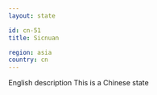 ```yaml
---
layout: state

id: cn-51
title: Sicnuan

region: asia
country: cn
---
```

English description
This is a Chinese state
